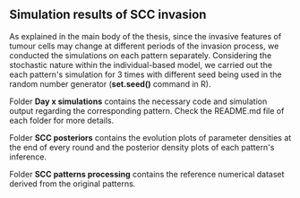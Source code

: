 ## Simulation results of SCC invasion ##

As explained in the main body of the thesis, since the invasive features of tumour cells may change at different periods of the invasion process, we conducted the simulations on each pattern separately. Considering the stochastic nature within the individual-based model, we carried out the each pattern's simulation for 3 times with different seed being used in the random number generator (**set.seed()** command in R).

Folder **Day x simulations** contains the necessary code and simulation output regarding the corresponding pattern. Check the README.md file of each folder for more details.

Folder **SCC posteriors** contains the evolution plots of parameter densities at the end of every round and the posterior density plots of each pattern's inference.

Folder **SCC patterns processing** contains the reference numerical dataset derived from the original patterns. 
